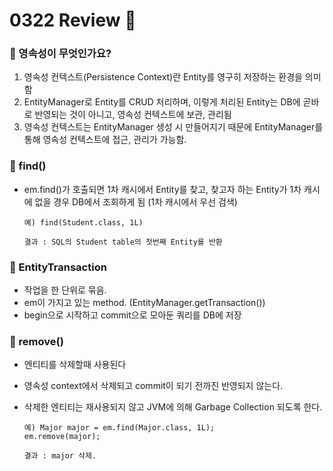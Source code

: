 # 0322 Review 📖



### 📌 영속성이 무엇인가요?
1. 영속성 컨텍스트(Persistence Context)란 Entity를 영구히 저장하는 환경을 의미함 <br>
2. EntityManager로 Entity를 CRUD 처리하며, 이렇게 처리된 Entity는 DB에 곧바로 반영되는 것이 아니고, 영속성 컨텍스트에 보관, 관리됨 <br>
3. 영속성 컨텍스트는 EntityManager 생성 시 만들어지기 때문에 EntityManager를 통해 영속성 컨텍스트에 접근, 관리가 가능함.


### 📌 find()<br>
 - em.find()가 호출되면 1차 캐시에서 Entity를 찾고, 찾고자 하는 Entity가 1차 캐시에 없을 경우 DB에서 조회하게 됨
(1차 캐시에서 우선 검색)
    ```commandline
    예) find(Student.class, 1L)

    결과 : SQL의 Student table의 첫번째 Entity를 반환
    ```
 

### 📌 EntityTransaction
 - 작업을 한 단위로 묶음.
 - em이 가지고 있는 method. (EntityManager.getTransaction())
 - begin으로 시작하고 commit으로 모아둔 쿼리를 DB에 저장


 
### 📌 remove()
 - 엔티티를 삭제할때 사용된다
 - 영속성 context에서 삭제되고 commit이 되기 전까진 반영되지 않는다.
 - 삭제한 엔티티는 재사용되지 않고 JVM에 의해 Garbage Collection 되도록 한다.<br>

    ```
    예) Major major = em.find(Major.class, 1L); 
    em.remove(major);
        
    결과 : major 삭제.
    ```
